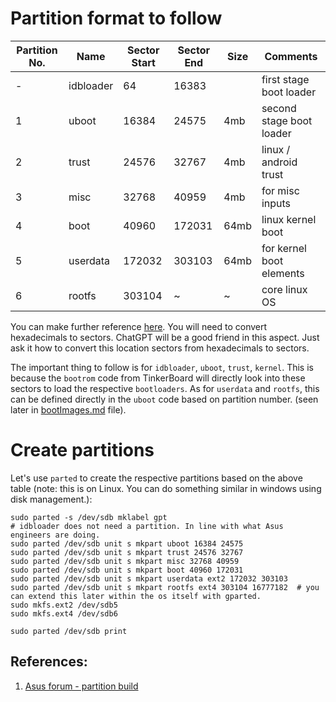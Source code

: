 # Partition format to follow
| Partition No. | Name      | Sector Start | Sector End | Size  | Comments                 |
|---------------|-----------|--------------|------------|-------|--------------------------|
| -             | idbloader | 64           | 16383      |       | first stage boot loader  |
| 1             | uboot     | 16384        | 24575      | 4mb   | second stage boot loader |
| 2             | trust     | 24576        | 32767      | 4mb   | linux / android trust    |
| 3             | misc      | 32768        | 40959      | 4mb   | for misc inputs          |
| 4             | boot      | 40960        | 172031     | 64mb  | linux kernel boot        |
| 5             | userdata  | 172032       | 303103     | 64mb  | for kernel boot elements |
| 6             | rootfs    | 303104       | ~          | ~     | core linux OS            |

You can make further reference [here](https://github.com/TinkerBoard-Linux/rockchip-linux-device-rockchip/blob/linux5.10-rk3399-debian11/.chips/rk3399/parameter-tinkerboard2.txt).
You will need to convert hexadecimals to sectors. ChatGPT will be a good friend in this aspect. Just ask it how to convert this location sectors from hexadecimals to sectors.

The important thing to follow is for `idbloader`, `uboot`, `trust`, `kernel`. This is because the `bootrom` code from TinkerBoard will directly look into these sectors
to load the respective `bootloaders`. As for `userdata` and `rootfs`, this can be defined directly in the `uboot` code based on partition number.
(seen later in [bootImages.md](../boot/bootImages.md) file).

# Create partitions

Let's use `parted` to create the respective partitions based on the above table (note: this is on Linux. You can do something similar in windows using disk management.):
```shell
sudo parted -s /dev/sdb mklabel gpt
# idbloader does not need a partition. In line with what Asus engineers are doing. 
sudo parted /dev/sdb unit s mkpart uboot 16384 24575 
sudo parted /dev/sdb unit s mkpart trust 24576 32767
sudo parted /dev/sdb unit s mkpart misc 32768 40959
sudo parted /dev/sdb unit s mkpart boot 40960 172031
sudo parted /dev/sdb unit s mkpart userdata ext2 172032 303103 
sudo parted /dev/sdb unit s mkpart rootfs ext4 303104 16777182  # you can extend this later within the os itself with gparted.
sudo mkfs.ext2 /dev/sdb5
sudo mkfs.ext4 /dev/sdb6

sudo parted /dev/sdb print
````

## References:
1. [Asus forum - partition build](https://tinker-board.asus.com/forum/index.php?/topic/15552-unable-to-boot-into-rootfs-after-building-uboot-and-kernel-from-source/&tab=comments#comment-17335)
